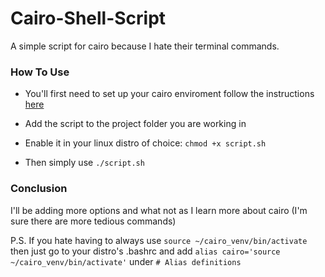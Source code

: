 # Cairo-Shell-Script
A simple script for cairo because I hate their terminal commands. 

### How To Use

* You'll first need to set up your cairo enviroment follow the instructions [here](https://www.cairo-lang.org/docs/quickstart.html)

* Add the script to the project folder you are working in 

* Enable it in your linux distro of choice: ```chmod +x script.sh```
* Then simply use ```./script.sh```

### Conclusion
I'll be adding more options and what not as I learn more about cairo (I'm sure there are more tedious commands)

P.S. If you hate having to always use ```source ~/cairo_venv/bin/activate``` then just go to your distro's .bashrc and add ```alias cairo='source ~/cairo_venv/bin/activate'``` under ```# Alias definitions```
